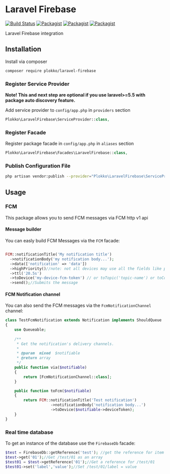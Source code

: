 # Laravel Firebase

[![Build Status](https://travis-ci.org/plokko/laravel-firebase.svg?branch=master)](https://travis-ci.org/plokko/laravel-firebase)
[![Packagist](https://img.shields.io/packagist/v/plokko/laravel-firebase.svg)](https://packagist.org/packages/plokko/laravel-firebase)
[![Packagist](https://poser.pugx.org/plokko/laravel-firebase/d/total.svg)](https://packagist.org/packages/plokko/laravel-firebase)
[![Packagist](https://img.shields.io/packagist/l/plokko/laravel-firebase.svg)](https://packagist.org/packages/plokko/laravel-firebase)

Laravel Firebase integration

## Installation

Install via composer
```bash
composer require plokko/laravel-firebase
```

### Register Service Provider

**Note! This and next step are optional if you use laravel>=5.5 with package
auto discovery feature.**

Add service provider to `config/app.php` in `providers` section
```php
Plokko\LaravelFirebase\ServiceProvider::class,
```

### Register Facade

Register package facade in `config/app.php` in `aliases` section
```php
Plokko\LaravelFirebase\Facades\LaravelFirebase::class,
```

### Publish Configuration File

```bash
php artisan vendor:publish --provider="Plokko\LaravelFirebase\ServiceProvider" --tag="config"
```

## Usage

### FCM
This package allows you to send FCM messages via FCM http v1 api
#### Message builder
You can easly build FCM Messages via the `FCM` facade:
```php

FCM::notificationTitle('My notification title')
  ->notificationBody('my notification body...');
  ->data(['notification' => 'data'])
  ->highPriority()//note: not all devices may use all the fields like priority or ttl
  ->ttl('20.5s')
  ->toDevice('my-device-fcm-token') // or toTopic('topic-name') or toCondition('condition-name') or toTarget(Target)
  ->send();//Submits the message
```
#### FCM Notification channel
You can also send the FCM messages via the `FcmNotificationChannel` channel:
```php
class TestFcmNotification extends Notification implements ShouldQueue
{
    use Queueable;
    
    /**
     * Get the notification's delivery channels.
     *
     * @param  mixed  $notifiable
     * @return array
     */
    public function via($notifiable)
    {
        return [FcmNotificationChannel::class];
    }

    public function toFcm($notifiable)
    {
        return FCM::notificationTitle('Test notification')
                    ->notificationBody('notification body...')
                    ->toDevice($notifiable->deviceToken);
    }
}
```

### Real time database
To get an instance of the database use the `FirebaseDb` facade:

```php
$test = FirebaseDb::getReference('test'); //get the reference for item /test
$test->get('01');//Get /test/01 as an array
$test01 = $test->getReference('01');//Get a reference for /test/01
$test01->set('label','value');//Set /test/01/label = value
```
